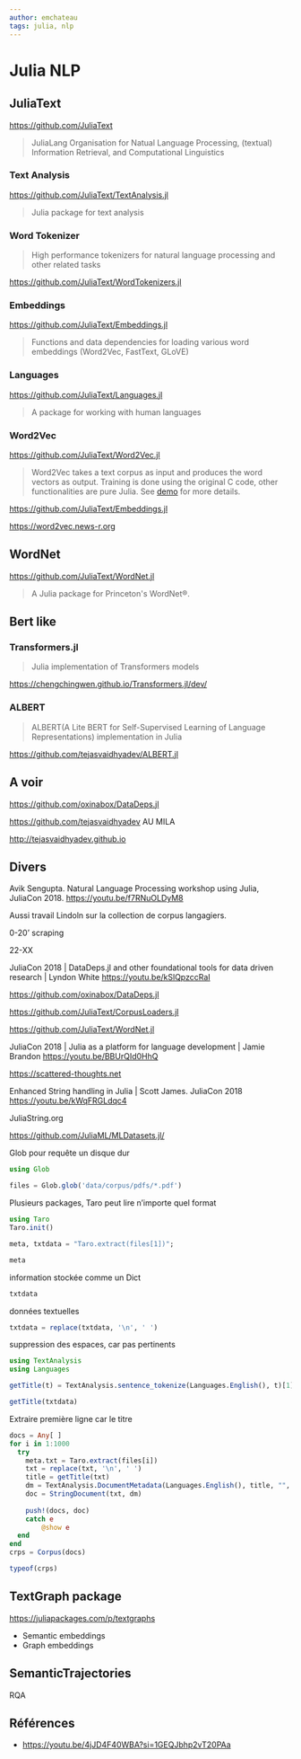 ```yaml
---
author: emchateau
tags: julia, nlp
---
```


# Julia NLP

## JuliaText

https://github.com/JuliaText

> JuliaLang Organisation for Natual Language Processing, (textual) Information Retrieval, and Computational Linguistics

### Text Analysis

https://github.com/JuliaText/TextAnalysis.jl

> Julia package for text analysis

### Word Tokenizer

> High performance tokenizers for natural language processing and other related tasks

https://github.com/JuliaText/WordTokenizers.jl

### Embeddings

https://github.com/JuliaText/Embeddings.jl

> Functions and data dependencies for loading various word embeddings (Word2Vec, FastText, GLoVE)

### Languages

https://github.com/JuliaText/Languages.jl

> A package for working with human languages

### Word2Vec

https://github.com/JuliaText/Word2Vec.jl

>Word2Vec takes a text corpus as input and produces the word vectors as output. Training is done using the original C code, other functionalities are pure Julia. See [demo](http://nbviewer.ipython.org/github/JuliaText/Word2Vec.jl/blob/master/examples/demo.ipynb) for more details.



https://github.com/JuliaText/Embeddings.jl

https://word2vec.news-r.org

## WordNet

https://github.com/JuliaText/WordNet.jl

> A Julia package for Princeton's WordNet®.

## Bert like

### Transformers.jl 

> Julia implementation of Transformers models

https://chengchingwen.github.io/Transformers.jl/dev/

### ALBERT

> ALBERT(A Lite BERT for Self-Supervised Learning of Language Representations) implementation in Julia

https://github.com/tejasvaidhyadev/ALBERT.jl

## A voir

https://github.com/oxinabox/DataDeps.jl

https://github.com/tejasvaidhyadev AU MILA

http://tejasvaidhyadev.github.io

## Divers

Avik Sengupta. Natural Language Processing workshop using Julia, JuliaCon 2018. https://youtu.be/f7RNuOLDyM8

Aussi travail Lindoln sur la collection de corpus langagiers.

0-20’ scraping

22-XX

JuliaCon 2018 | DataDeps.jl and other foundational tools for data driven research | Lyndon White https://youtu.be/kSlQpzccRaI

https://github.com/oxinabox/DataDeps.jl

https://github.com/JuliaText/CorpusLoaders.jl

https://github.com/JuliaText/WordNet.jl

JuliaCon 2018 | Julia as a platform for language development | Jamie Brandon https://youtu.be/BBUrQId0HhQ

https://scattered-thoughts.net

Enhanced String handling in Julia | Scott James. JuliaCon 2018 https://youtu.be/kWqFRGLdqc4

JuliaString.org

https://github.com/JuliaML/MLDatasets.jl/



Glob pour requête un disque dur

```julia
using Glob
```

```julia
files = Glob.glob('data/corpus/pdfs/*.pdf')
```

Plusieurs packages, Taro peut lire n’importe quel format

```julia
using Taro
Taro.init()
```

```julia
meta, txtdata = "Taro.extract(files[1])";
```

```julia
meta
```

information stockée comme un Dict

```julia
txtdata
```

données textuelles

```julia
txtdata = replace(txtdata, '\n', ' ')
```

suppression des espaces, car pas pertinents

```julia
using TextAnalysis
using Languages
```

```julia
getTitle(t) = TextAnalysis.sentence_tokenize(Languages.English(), t)[1];
```

```julia
getTitle(txtdata)
```

Extraire première ligne car le titre

```julia
docs = Any[ ]
for i in 1:1000
  try
    meta.txt = Taro.extract(files[i])
    txt = replace(txt, '\n', ' ')
    title = getTitle(txt)
    dm = TextAnalysis.DocumentMetadata(Languages.English(), title, "", meta["Creation-Date"])
    doc = StringDocument(txt, dm)
    
    push!(docs, doc)
    catch e
	    @show e
  end
end
crps = Corpus(docs)
```

```julia
typeof(crps)
```

## TextGraph package

https://juliapackages.com/p/textgraphs

- Semantic embeddings
- Graph embeddings

## SemanticTrajectories

RQA

## Références

- https://youtu.be/4jJD4F40WBA?si=1GEQJbhp2vT20PAa

